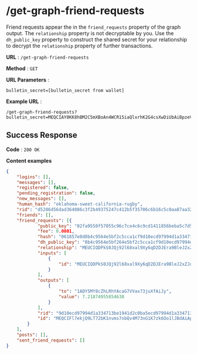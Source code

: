 # /get-graph-friend-requests

Friend requests appear the in the `friend_requests` property of the graph output. The `relationship` property is not decryptable by you. Use the `dh_public_key` property to construct the shared secret for your relationship to decrypt the `relationship` property of further transactions.

**URL** : `/get-graph-friend-requests`

**Method** : `GET`

**URL Parameters** : 

`bulletin_secret=[bulletin_secret from wallet]`

**Example URL** : 
```
/get-graph-friend-requests?bulletin_secret=MEQCIAY0KK8hBM2C5mXBoAn4WCR15iaQlxrhK2G4csXwDiUbAiBpzeVotPnF1p9RZApeddsmyaSdaguGDdtxQl8tSJtiYQ==
```

## Success Response

**Code** : `200 OK`

**Content examples**

```json
{
    "logins": [], 
    "messages": [], 
    "registered": false, 
    "pending_registration": false, 
    "new_messages": [], 
    "human_hash": "oklahoma-sweet-california-rugby", 
    "rid": "d5286d56dad364086c3f2b49375247c412b5f35706c6b16c5c0aa87aa32cfc4a", 
    "friends": [], 
    "friend_requests": [{
            "public_key": "02fa9550f57055c96c7ce4c6c9cd1411856beba5c7d5a07417e980a39aa03da3dc", 
            "fee": 0.0001, 
            "hash": "061857e0d8b4c9564e5bf2c5cca1cf9d10ecd97994d1a334713be1941d2c0ba5", 
            "dh_public_key": "8b4c9564e5bf264e5bf2c5cca1cf9d10ecd97994d1a3347138b4c9564e5bf2", 
            "relationship": "MEUCIQDPkS0JQj92l68xal9Xy6qD2DJEra9BleJ2xZJoImVHQgIgfAVy+003qm1WeqnwcOz+XjhzgJgI4E3POIFBwoonBkcMEUCIQDPkS0JQj92l68xal9Xy6qD2DJEra9BleJ2xZJoImVHQgIgfAVy+003qm1WeqnwcOz+XjhzgJgI4E3POIFBwoonBkc=", 
            "inputs": [
                {
                    "id": "MEUCIQDPkS0JQj92l68xal9Xy6qD2DJEra9BleJ2xZJoImVHQgIgfAVy+003qm1WeqnwcOz+XjhzgJgI4E3POIFBwoonBkc="
                }
            ], 
            "outputs": [
                {
                    "to": "1ADY5MY8cZhLRhYAcaG7VVax73juXfAiJy", 
                    "value": 7.21874955854638
                }
            ],
            "rid": "9d10ecd97994d1a334713be1941d2c0ba5ecd97994d1a334713be1941d2c0ba5", 
            "id": "MEQCIFl7ekjQ9LT72bK1nvms7nbQv4M73nG1K7zk6Oo1lJBdAiApLqpKHWol2JarNEwtdl/TfSzewShz17IovfYHmqLi+Q=="
        }
    ], 
    "posts": [], 
    "sent_friend_requests": []
}
```
